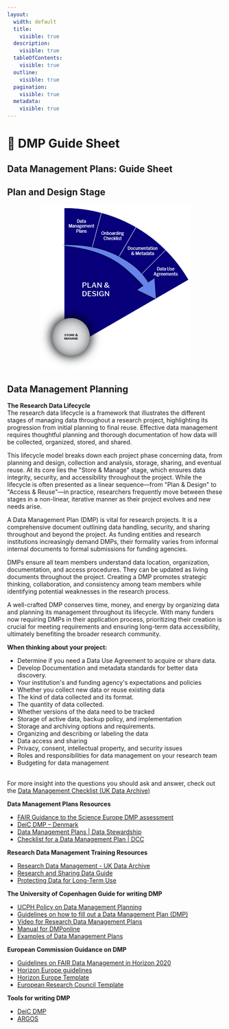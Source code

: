 ```yaml
---
layout:
  width: default
  title:
    visible: true
  description:
    visible: true
  tableOfContents:
    visible: true
  outline:
    visible: true
  pagination:
    visible: true
  metadata:
    visible: true
---
```


# 🔴 DMP Guide Sheet

## **Data Management Plans: Guide Sheet**

## &#x20;                                       **Plan and Design Stage**

<div align="center" data-full-width="true"><figure><img src="../../.gitbook/assets/1.png" alt=""><figcaption></figcaption></figure></div>

## **Data Management Planning**

**The Research Data Lifecycle**\
The research data lifecycle is a framework that illustrates the different stages of managing data throughout a research project, highlighting its progression from initial planning to final reuse. Effective data management requires thoughtful planning and thorough documentation of how data will be collected, organized, stored, and shared.

This lifecycle model breaks down each project phase concerning data, from planning and design, collection and analysis, storage, sharing, and eventual reuse. At its core lies the "Store & Manage" stage, which ensures data integrity, security, and accessibility throughout the project. While the lifecycle is often presented as a linear sequence—from "Plan & Design" to "Access & Reuse"—in practice, researchers frequently move between these stages in a non-linear, iterative manner as their project evolves and new needs arise.

A Data Management Plan (DMP) is vital for research projects. It is a comprehensive document outlining data handling, security, and sharing throughout and beyond the project. As funding entities and research institutions increasingly demand DMPs, their formality varies from informal internal documents to formal submissions for funding agencies.

DMPs ensure all team members understand data location, organization, documentation, and access procedures. They can be updated as living documents throughout the project. Creating a DMP promotes strategic thinking, collaboration, and consistency among team members while identifying potential weaknesses in the research process.

A well-crafted DMP conserves time, money, and energy by organizing data and planning its management throughout its lifecycle. With many funders now requiring DMPs in their application process, prioritizing their creation is crucial for meeting requirements and ensuring long-term data accessibility, ultimately benefiting the broader research community.

**When thinking about your project:**

* Determine if you need a Data Use Agreement to acquire or share data.
* Develop Documentation and metadata standards for better data discovery.
* Your institution's and funding agency's expectations and policies
* Whether you collect new data or reuse existing data
* The kind of data collected and its format.
* The quantity of data collected.
* Whether versions of the data need to be tracked
* Storage of active data, backup policy, and implementation
* Storage and archiving options and requirements.
* Organizing and describing or labeling the data
* Data access and sharing
* Privacy, consent, intellectual property, and security issues
* Roles and responsibilities for data management on your research team
* Budgeting for data management

\
For more insight into the questions you should ask and answer, check out the [Data Management Checklist (UK Data Archive)](https://bit.ly/3y93BTV)

**Data Management Plans Resources**

* [FAIR Guidance to the Science Europe DMP assessment](https://bit.ly/3HbRMz7)
* [DeiC DMP – Denmark](https://bit.ly/3NZTia4)
* [Data Management Plans | Data Stewardship](https://bit.ly/3b56r3a)
* [Checklist for a Data Management Plan | DCC](https://bit.ly/3NYUkmM)

**Research Data Management Training Resources**

* [Research Data Management - UK Data Archive](https://bit.ly/3xVW3Un)
* [Research and Sharing Data Guide](https://bit.ly/3O1Il7W)
* [Protecting Data for Long-Term Use](https://bit.ly/3QoE6Vs)

**The University of Copenhagen Guide for writing DMP**

* [UCPH Policy on Data Management Planning](https://kunet.ku.dk/work-areas/research/data/Documents/UCPHPolicyforResearchDataManagement2022-EN.pdf)
* [Guidelines on how to fill out a Data Management Plan (DMP)](https://kunet.ku.dk/work-areas/research/data/data-management-plans/Pages/default.aspx)
* [Video for Research Data Management Plans](https://kunet.ku.dk/work-areas/research/data/data-management-plans/Pages/default.aspx)
* [Manual for DMPonline](https://kunet.ku.dk/work-areas/research/data/data-management-plans/Documents/DMPonline%20-%20UCPH%20manual.pdf)
* [Examples of Data Management Plans](https://kunet.ku.dk/work-areas/research/data/data-management-plans/Documents/DMPonline%20-%20UCPH%20manual.pdf)

**European Commission Guidance on DMP**

* [Guidelines on FAIR Data Management in Horizon 2020](https://ec.europa.eu/research/participants/data/ref/h2020/grants_manual/hi/oa_pilot/h2020-hi-oa-data-mgt_en.pdf)
* [Horizon Europe guidelines](https://kunet.ku.dk/work-areas/research/data/data-management-plans/Documents/Guidelines%20for%20Horizon%20Europe's%20data%20management%20plan%20template.pdf)
* [Horizon Europe Template](https://kunet.ku.dk/work-areas/research/data/data-management-plans/Documents/Horizon%20Europe%20DMP%20template.docx)
* [European Research Council Template](https://kunet.ku.dk/work-areas/research/data/data-management-plans/Documents/ERC-Data-Management-Plan.docx)

**Tools for writing DMP**

* [DeiC DMP](https://dmp.deic.dk/)
* [ARGOS](https://argos.openaire.eu/home)
